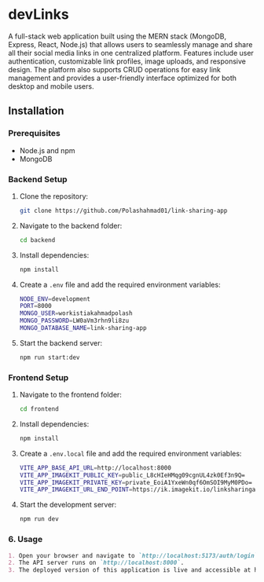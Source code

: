 # devLinks

A full-stack web application built using the MERN stack (MongoDB, Express, React, Node.js) that allows users to seamlessly manage and share all their social media links in one centralized platform. Features include user authentication, customizable link profiles, image uploads, and responsive design. The platform also supports CRUD operations for easy link management and provides a user-friendly interface optimized for both desktop and mobile users.

## Installation

### Prerequisites

- Node.js and npm
- MongoDB

### Backend Setup

1. Clone the repository:
   ```bash
   git clone https://github.com/Polashahmad01/link-sharing-app
   ```
2. Navigate to the backend folder:
   ```bash
   cd backend
   ```
3. Install dependencies:
   ```bash
   npm install
   ```
4. Create a `.env` file and add the required environment variables:

   ```bash
   NODE_ENV=development
   PORT=8000
   MONGO_USER=workistiakahmadpolash
   MONGO_PASSWORD=LW0aVm3rhn9li8zu
   MONGO_DATABASE_NAME=link-sharing-app
   ```

5. Start the backend server:
   ```bash
   npm run start:dev
   ```

### Frontend Setup

1. Navigate to the frontend folder:
   ```bash
   cd frontend
   ```
2. Install dependencies:
   ```bash
   npm install
   ```
3. Create a `.env.local` file and add the required environment variables:

   ```bash
   VITE_APP_BASE_API_URL=http://localhost:8000
   VITE_APP_IMAGEKIT_PUBLIC_KEY=public_L8cHIeHMqg09cgnUL4zk0Ef3n9Q=
   VITE_APP_IMAGEKIT_PRIVATE_KEY=private_EoiA1YxeWn0qf6OmSOI9MyM0PDo=
   VITE_APP_IMAGEKIT_URL_END_POINT=https://ik.imagekit.io/linksharingapp
   ```

4. Start the development server:
   ```bash
   npm run dev
   ```

### 6. **Usage**

```markdown
1. Open your browser and navigate to `http://localhost:5173/auth/login` for the frontend.
2. The API server runs on `http://localhost:8000`.
3. The deployed version of this application is live and accessible at https://polashahmad.com Explore the platform to manage and share your social media links effortlessly.
```
